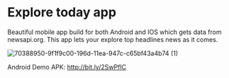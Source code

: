 # Explore today app

Beautiful mobile app build for both Android and IOS which gets data from newsapi.org. This app lets your explore top headlines news as it comes.

![70388950-9f1f9c00-196d-11ea-947c-c65bf43a4b74 (1)](https://user-images.githubusercontent.com/48721096/71503045-9e02d000-2884-11ea-8c54-ec46c544e481.jpg)

Android Demo APK: http://bit.ly/2SwPfIC
